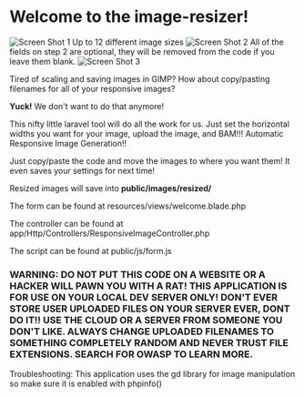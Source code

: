 # Welcome to the image-resizer!

![Screen Shot 1](../assets/Screen-Shot-1.png?raw=true)
Up to 12 different image sizes
![Screen Shot 2](../assets/Screen-Shot-2.png?raw=true)
All of the fields on step 2 are optional, they will be removed from the code if you leave them blank.
![Screen Shot 3](../assets/Screen-Shot-3.png?raw=true)

Tired of scaling and saving images in GIMP?  How about copy/pasting filenames for all of your responsive images?  

**Yuck!**  We don't want to do that anymore!

This nifty little laravel tool will do all the work for us.  Just set the horizontal widths you want for your image, upload the image, and BAM!!!  Automatic Responsive Image Generation!!

Just copy/paste the code and move the images to where you want them!  It even saves your settings for next time!

Resized images will save into 
**public/images/resized/**

The form can be found at 
resources/views/welcome.blade.php

The controller can be found at 
app/Http/Controllers/ResponsiveImageController.php

The script can be found at
public/js/form.js

### WARNING:  DO NOT PUT THIS CODE ON A WEBSITE OR A HACKER WILL PAWN YOU WITH A RAT!  THIS APPLICATION IS FOR USE ON YOUR LOCAL DEV SERVER ONLY!  DON'T EVER STORE USER UPLOADED FILES ON YOUR SERVER EVER, DONT DO IT!! USE THE CLOUD OR A SERVER FROM SOMEONE YOU DON'T LIKE. ALWAYS CHANGE UPLOADED FILENAMES TO SOMETHING COMPLETELY RANDOM AND NEVER TRUST FILE EXTENSIONS.  SEARCH FOR OWASP TO LEARN MORE.

Troubleshooting:  This application uses the gd library for image manipulation so make sure it is enabled with phpinfo()
